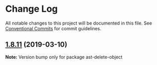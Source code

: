 # Change Log

All notable changes to this project will be documented in this file.
See [Conventional Commits](https://conventionalcommits.org) for commit guidelines.

## [1.8.11](https://gitlab.com/codsen/codsen/compare/ast-delete-object@1.8.10...ast-delete-object@1.8.11) (2019-03-10)

**Note:** Version bump only for package ast-delete-object

